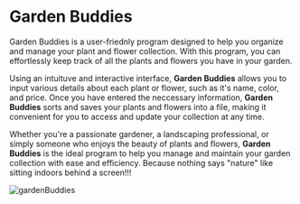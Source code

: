 # Garden Buddies
Garden Buddies is a user-friednly program designed to help you organize and manage your plant and flower collection. With this program, you can effortlessly keep track of all the plants and flowers you have in your garden. 

Using an intuituve and interactive interface, **Garden Buddies** allows you to input various details about each plant or flower, such as it's name, color, and price. Once you have entered the neccessary information, **Garden Buddies** sorts and saves your plants and flowers into a file, making it convenient for you to access and update your collection at any time. 

Whether you're a passionate gardener, a landscaping professional, or simply someone who enjoys the beauty of plants and flowers, **Garden Buddies** is the ideal program to help you manage and maintain your garden collection with ease and efficiency. 
Because nothing says "nature" like sitting indoors behind a screen!!! 

![gardenBuddies](https://github.com/miss-maven/Garden-Buddies/assets/107432007/4df249e7-c836-4a07-905c-785360364269)
